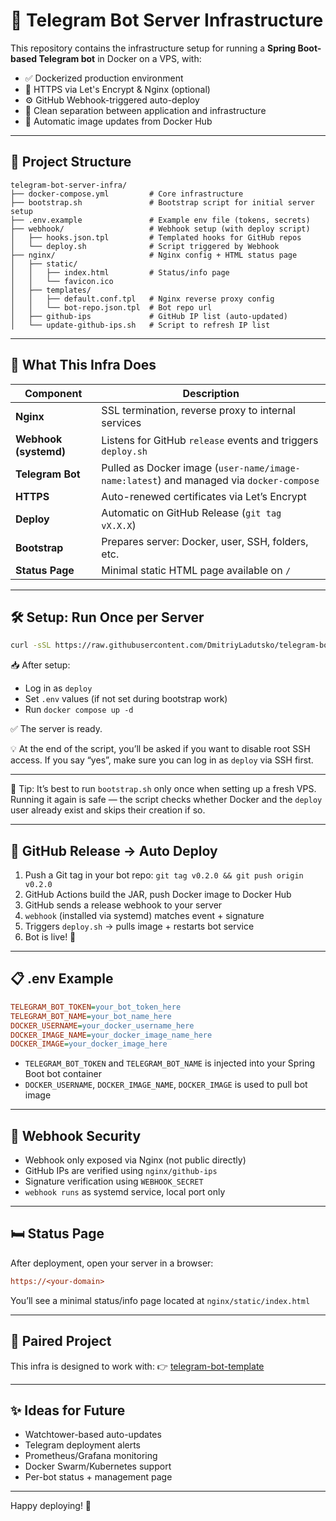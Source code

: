 # 🧱 Telegram Bot Server Infrastructure

This repository contains the infrastructure setup for running a **Spring Boot-based Telegram bot** in Docker on a VPS, with:

- ✅ Dockerized production environment
- 🔐 HTTPS via Let's Encrypt & Nginx (optional)
- ⚙️ GitHub Webhook-triggered auto-deploy
- 🐳 Clean separation between application and infrastructure
- 🔄 Automatic image updates from Docker Hub

---

## 📂 Project Structure
```
telegram-bot-server-infra/
├── docker-compose.yml         # Core infrastructure
├── bootstrap.sh               # Bootstrap script for initial server setup
├── .env.example               # Example env file (tokens, secrets)
├── webhook/                   # Webhook setup (with deploy script)
│   ├── hooks.json.tpl         # Templated hooks for GitHub repos
│   └── deploy.sh              # Script triggered by Webhook
├── nginx/                     # Nginx config + HTML status page
│   ├── static/
│   │   ├── index.html         # Status/info page
│   │   └── favicon.ico
│   ├── templates/
│   │   ├── default.conf.tpl   # Nginx reverse proxy config
│   │   └── bot-repo.json.tpl  # Bot repo url
│   ├── github-ips             # GitHub IP list (auto-updated)
│   └── update-github-ips.sh   # Script to refresh IP list
```
---

## 🚀 What This Infra Does

| Component         | Description                                                                               |
|-------------------|-------------------------------------------------------------------------------------------|
| **Nginx**         | SSL termination, reverse proxy to internal services                                       |
| **Webhook (systemd)** | Listens for GitHub `release` events and triggers `deploy.sh`                                  |
| **Telegram Bot**  | Pulled as Docker image (`user-name/image-name:latest`) and managed via `docker-compose` |
| **HTTPS**           | Auto-renewed certificates via Let’s Encrypt                                               |
| **Deploy**        | Automatic on GitHub Release (`git tag vX.X.X`)                                              |
| **Bootstrap**     | Prepares server: Docker, user, SSH, folders, etc.           |
| **Status Page**     | Minimal static HTML page available on `/`           |

---

## 🛠 Setup: Run Once per Server

```bash
curl -sSL https://raw.githubusercontent.com/DmitriyLadutsko/telegram-bot-server-infra/main/bootstrap.sh | bash
```

📥 After setup:
- Log in as `deploy`
- Set `.env` values (if not set during bootstrap work)
- Run `docker compose up -d`

✅ The server is ready.

💡 At the end of the script, you’ll be asked if you want to disable root SSH access. If you say “yes”, make sure you can log in as `deploy` via SSH first.

---

📌 Tip: It’s best to run `bootstrap.sh` only once when setting up a fresh VPS. Running it again is safe — the script checks whether Docker and the `deploy` user already exist and skips their creation if so.

---

## 🔁 GitHub Release → Auto Deploy
1. Push a Git tag in your bot repo: `git tag v0.2.0 && git push origin v0.2.0`
2. GitHub Actions build the JAR, push Docker image to Docker Hub
3. GitHub sends a release webhook to your server
4. `webhook` (installed via systemd) matches event + signature
5. Triggers `deploy.sh` → pulls image + restarts bot service
6. Bot is live! 🚀

---

## 📋 .env Example
```ini
TELEGRAM_BOT_TOKEN=your_bot_token_here
TELEGRAM_BOT_NAME=your_bot_name_here
DOCKER_USERNAME=your_docker_username_here
DOCKER_IMAGE_NAME=your_docker_image_name_here
DOCKER_IMAGE=your_docker_image_here
```
- `TELEGRAM_BOT_TOKEN` and `TELEGRAM_BOT_NAME` is injected into your Spring Boot bot container
- `DOCKER_USERNAME`, `DOCKER_IMAGE_NAME`, `DOCKER_IMAGE` is used to pull bot image

---

## 🔐 Webhook Security
- Webhook only exposed via Nginx (not public directly)
- GitHub IPs are verified using `nginx/github-ips`
- Signature verification using `WEBHOOK_SECRET`
- `webhook runs` as systemd service, local port only

---

## 🛏️ Status Page
After deployment, open your server in a browser:
```ini
https://<your-domain>
```
You’ll see a minimal status/info page located at `nginx/static/index.html`

---

## 🤝 Paired Project
This infra is designed to work with: 👉 [telegram-bot-template](https://github.com/DmitriyLadutsko/telegram-bot-template)

---

## ✨ Ideas for Future
- Watchtower-based auto-updates
- Telegram deployment alerts
- Prometheus/Grafana monitoring
- Docker Swarm/Kubernetes support
- Per-bot status + management page

---

Happy deploying! 🎉
